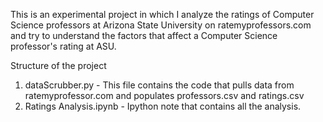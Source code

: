 This is an experimental project in which I analyze the ratings of Computer Science professors at Arizona State University on ratemyprofessors.com and try to understand the factors that affect a Computer Science professor's rating at ASU.

Structure of the project
1. dataScrubber.py - This file contains the code that pulls data from ratemyprofessor.com and populates professors.csv and ratings.csv
2. Ratings Analysis.ipynb - Ipython note that contains all the analysis.



